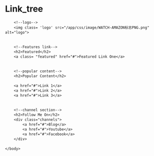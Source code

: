 # Link_tree
<!DOCTYPE html>
<html>    
    <head>
        <meta charset="utf-8">
        <meta name="viewport" content="width=device-width, initial-scale=1, shrink-to-fit=no">
        <title>Links Page</title>
        <link href="https://fonts.googleapis.com/css?family=Roboto:400,700" rel="stylesheet">           
    </head>
    <body>
        <link rel="stylesheet" href="/app/scss/style.css">     

        <!--logo-->
        <img class= 'logo' src="/app/css/image/WATCH-AMAZON标志PNG.png" alt="logo">


        <!--Features link-->
        <h2>Featured</h2>
        <a class= "featured" href="#">Featured Link One</a>


        <!--popular content-->
        <h2>Popular Content</h2>

        <a href="#">Link 1</a>
        <a href="#">Link 2</a>
        <a href="#">Link 3</a>


        <!--channel section-->
        <h2>Follow Me On</h2>
        <div class="channels">
            <a href="#">Blog</a>
            <a href="#">Youtube</a>
            <a href="#">Facebook</a>
        </div>

    </body>
</html>
